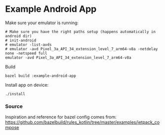 Example Android App
===================

Make sure your emulator is running:

```
# Make sure you have the right paths setup (happens automatically in android dir)
# init-android
# emulator -list-avds
# emulator -avd Pixel_3a_API_34_extension_level_7_arm64-v8a -netdelay none -netspeed full
emulator -avd Pixel_3a_API_34_extension_level_7_arm64-v8a
```

Build

```
bazel build :example-android-app
```

Install app on device:

```
./install
```

### Source

Inspiration and reference for bazel config comes from: https://github.com/bazelbuild/rules_kotlin/tree/master/examples/jetpack_compose
